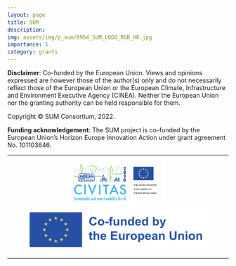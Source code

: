 ```yaml
---
layout: page
title: SUM
description:
img: assets/img/p_sum/0964_SUM_LOGO_RGB_HR.jpg
importance: 1
category: grants
---
```




**Disclaimer**: Co-funded by the European Union. Views and opinions expressed are however those of the author(s) only and  do  not  necessarily  reflect  those  of  the  European  Union  or  the  European  Climate,  Infrastructure  and  Environment Executive Agency (CINEA). Neither the European Union nor the granting authority can be held responsible for them. 

Copyright © SUM Consortium, 2022.

**Funding acknowledgement**: The SUM project is co-funded by the European Union’s Horizon Europe Innovation Action under grant agreement No. 101103646.

----

<p align="center">
<img src="/./assets/img/p_sum/sum_1.jpg" alt="drawing" height="100"/>&nbsp;&nbsp;<img src="/./assets/img/p_sum/sum_2.jpg" alt="drawing" height="100"/>
</p>

----
